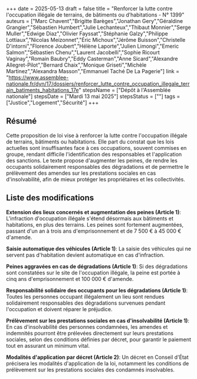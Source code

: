 +++
date = 2025-05-13
draft = false
title = "Renforcer la lutte contre l'occupation illégale de terrains, de bâtiments ou d’habitations - N° 1399"
auteurs = ["Marc Chavent","Brigitte Barèges","Jonathan Gery","Géraldine Grangier","Sébastien Humbert","Julie Lechanteux","Thibaut Monnier","Serge Muller","Edwige Diaz","Olivier Fayssat","Stéphanie Galzy","Philippe Lottiaux","Nicolas Meizonnet","Éric Michoux","Jérôme Buisson","Christelle D'intorni","Florence Joubert","Hélène Laporte","Julien Limongi","Emeric Salmon","Sébastien Chenu","Laurent Jacobelli","Sophie Ricourt Vaginay","Romain Baubry","Eddy Casterman","Anne Sicard","Alexandre Allegret-Pilot","Bernard Chaix","Monique Griseti","Michèle Martinez","Alexandra Masson","Emmanuel Taché De La Pagerie"]
link = "https://www.assemblee-nationale.fr/dyn/17/dossiers/renforcer_lutte_contre_occupation_illegale_terrain_batiments_habitations_17e"
stepsName = ["Dépôt à l'Assemblée nationale"]
stepsDate = ["Mardi 13 mai 2025"]
stepsStatus = [""]
tags = ["Justice","Logement","Sécurité"]
+++

## Résumé

Cette proposition de loi vise à renforcer la lutte contre l'occupation illégale de terrains, bâtiments ou habitations. Elle part du constat que les lois actuelles sont insuffisantes face à ces occupations, souvent commises en groupe, rendant difficile l'identification des responsables et l'application des sanctions. Le texte propose d'augmenter les peines, de rendre les occupants solidairement responsables des dégradations et de permettre le prélèvement des amendes sur les prestations sociales en cas d'insolvabilité, afin de mieux protéger les propriétaires et les collectivités.

## Liste des modifications

**Extension des lieux concernés et augmentation des peines (Article 1)**: L'infraction d'occupation illégale s'étend désormais aux bâtiments et habitations, en plus des terrains. Les peines sont fortement augmentées, passant d'un an à trois ans d'emprisonnement et de 7 500 € à 45 000 € d'amende.

**Saisie automatique des véhicules (Article 1)**: La saisie des véhicules qui ne servent pas d'habitation devient automatique en cas d'infraction.

**Peines aggravées en cas de dégradations (Article 1)**: Si des dégradations sont constatées sur le site de l'occupation illégale, la peine est portée à cinq ans d'emprisonnement et 100 000 € d'amende.

**Responsabilité solidaire des occupants pour les dégradations (Article 1)**: Toutes les personnes occupant illégalement un lieu sont rendues solidairement responsables des dégradations survenues pendant l'occupation et doivent réparer le préjudice.

**Prélèvement sur les prestations sociales en cas d'insolvabilité (Article 1)**: En cas d'insolvabilité des personnes condamnées, les amendes et indemnités pourront être prélevées directement sur leurs prestations sociales, selon des conditions définies par décret, pour garantir le paiement tout en assurant un minimum vital.

**Modalités d'application par décret (Article 2)**: Un décret en Conseil d'État précisera les modalités d'application de la loi, notamment les conditions de prélèvement sur les prestations sociales des condamnés insolvables.
